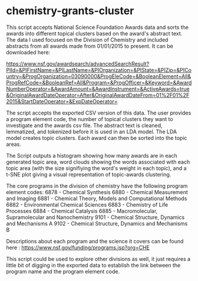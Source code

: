 # chemistry-grants-cluster
This script accepts National Science Foundation Awards data and sorts the awards into different topical clusters based on the award's abstract text.
The data I used focused on the Division of Chemistry and included abstracts from all awards made from 01/01/2015 to present. It can be downloaded here: 

https://www.nsf.gov/awardsearch/advancedSearchResult?PIId=&PIFirstName=&PILastName=&PIOrganization=&PIState=&PIZip=&PICountry=&ProgOrganization=03090000&ProgEleCode=&BooleanElement=All&ProgRefCode=&BooleanRef=All&Program=&ProgOfficer=&Keyword=&AwardNumberOperator=&AwardAmount=&AwardInstrument=&ActiveAwards=true&OriginalAwardDateOperator=After&OriginalAwardDateFrom=01%2F01%2F2015&StartDateOperator=&ExpDateOperator=

The script accepts the exported CSV version of this data.  The user provides a program element code, the number of topical clusters they want to investigate and the awards csv file. The abstract text is cleaned, lemmatized, and tokenized before it is used in an LDA model. The LDA model creates topic clusters. Each award can then be sorted into the topic areas.

The Script outputs a histogram showing how many awards are in each generated topic area, word clouds showing the words associated with each topic area (with the size signifiying the word's weight in each topic), and a t-SNE plot giving a visual representation of topic-awards clustering.

The core programs in the division of chemistry have the following program element codes:
6878 - Chemical Synthesis
6880 - Chemical Measurement and Imaging
6881 - Chemical Theory, Models and Computational Methods
6882 - Environmental Chemical Sciences
6883 - Chemistry of Life Processes
6884 - Chemical Catalysis
6885 - Macromolecular, Supramolecular and Nanochemistry 
9101 - Chemical Structure, Dynamics and Mechanisms A
9102 - Chemical Structure, Dynamics and Mechanisms B

Descriptions about each program and the science it covers can be found here : https://www.nsf.gov/funding/programs.jsp?org=CHE

This script could be used to explore other divisions as well, it just requires a little bit of digging in the exported data to establish the link between the program name and the program element code.
